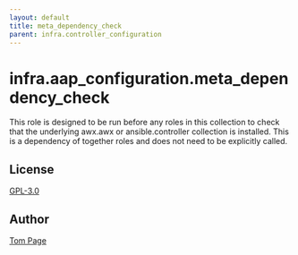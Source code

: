 ```yaml
---
layout: default
title: meta_dependency_check
parent: infra.controller_configuration
---
```


# infra.aap_configuration.meta_dependency_check

This role is designed to be run before any roles in this collection to check that the underlying awx.awx or ansible.controller collection is installed. This is a dependency of together roles and does not need to be explicitly called.

## License

[GPL-3.0](https://github.com/redhat-cop/aap_configuration#licensing)

## Author

[Tom Page](https://github.com/Tompage1994)
